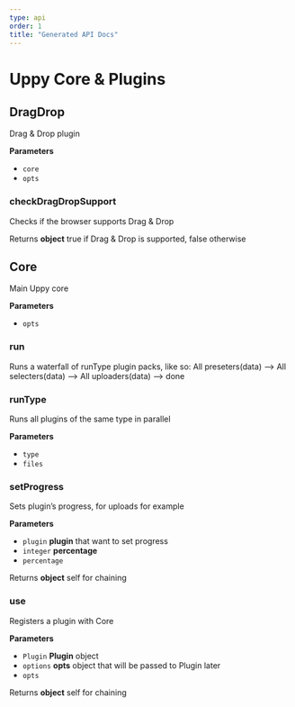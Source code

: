 ```yaml
---
type: api
order: 1
title: "Generated API Docs"
---
```


# Uppy Core & Plugins

## DragDrop

Drag & Drop plugin

**Parameters**

-   `core`  
-   `opts`  

### checkDragDropSupport

Checks if the browser supports Drag & Drop

Returns **object** true if Drag & Drop is supported, false otherwise

## Core

Main Uppy core

**Parameters**

-   `opts`  

### run

Runs a waterfall of runType plugin packs, like so:
All preseters(data) --> All selecters(data) --> All uploaders(data) --> done

### runType

Runs all plugins of the same type in parallel

**Parameters**

-   `type`  
-   `files`  

### setProgress

Sets plugin’s progress, for uploads for example

**Parameters**

-   `plugin` **plugin** that want to set progress
-   `integer` **percentage** 
-   `percentage`  

Returns **object** self for chaining

### use

Registers a plugin with Core

**Parameters**

-   `Plugin` **Plugin** object
-   `options` **opts** object that will be passed to Plugin later
-   `opts`  

Returns **object** self for chaining
